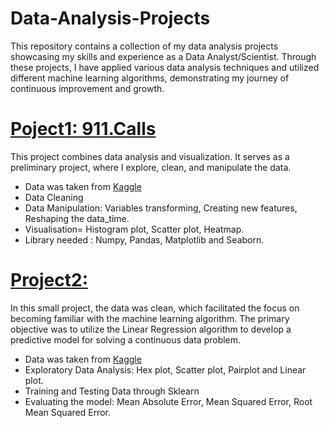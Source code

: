 # Data-Analysis-Projects
This repository contains a collection of my data analysis projects showcasing my skills and experience as a Data Analyst/Scientist.
Through these projects, I have applied various data analysis techniques and utilized different machine learning algorithms, demonstrating my journey of continuous improvement and growth.

# [Poject1: 911.Calls]()

This project combines data analysis and visualization. It serves as a preliminary project, where I explore, clean, and manipulate the data.
* Data was taken from [Kaggle](https://www.kaggle.com/datasets/mchirico/montcoalert?select=911.csv)
* Data Cleaning
* Data Manipulation: Variables transforming, Creating new features, Reshaping the data_time.
* Visualisation= Histogram plot, Scatter plot, Heatmap.
* Library needed : Numpy, Pandas, Matplotlib and Seaborn.

# [Project2: ]()

In this small project, the data was clean, which facilitated the focus on becoming familiar with the machine learning algorithm. The primary objective was to utilize the Linear Regression algorithm to develop a predictive model for solving a continuous data problem.
* Data was taken from [Kaggle](https://www.kaggle.com/datasets/srolka/ecommerce-customers)
* Exploratory Data Analysis: Hex plot, Scatter plot, Pairplot and Linear plot.
* Training and Testing Data through Sklearn
* Evaluating the model: Mean Absolute Error, Mean Squared Error, Root Mean Squared Error. 

